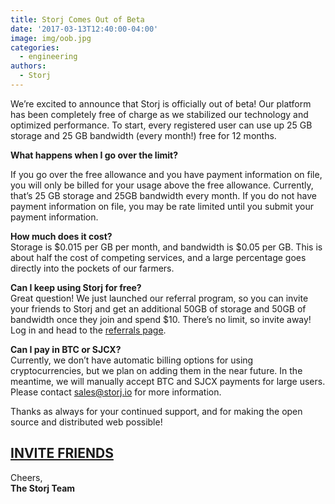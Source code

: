 ```yaml
---
title: Storj Comes Out of Beta
date: '2017-03-13T12:40:00-04:00'
image: img/oob.jpg
categories:
  - engineering
authors:
  - Storj
---
```

We’re excited to announce that Storj is officially out of beta! Our platform has been completely free of charge as we stabilized our technology and optimized performance. To start, every registered user can use up 25 GB storage and 25 GB bandwidth (every month!) free for 12 months.  
  
<!--more-->



**What happens when I go over the limit?**
  
If you go over the free allowance and you have payment information on file, you will only be billed for your usage above the free allowance. Currently, that’s 25 GB storage and 25GB bandwidth every month. If you do not have payment information on file, you may be rate limited until you submit your payment information.

**How much does it cost?**  
Storage is $0.015 per GB per month, and bandwidth is $0.05 per GB. This is about half the cost of competing services, and a large percentage goes directly into the pockets of our farmers.

**Can I keep using Storj for free?**  
Great question! We just launched our referral program, so you can invite your friends to Storj and get an additional 50GB of storage and 50GB of bandwidth once they join and spend $10. There’s no limit, so invite away! Log in and head to the [referrals page](https://app.storj.io/#/dashboard/referrals).

**Can I pay in BTC or SJCX?**  
Currently, we don’t have automatic billing options for using cryptocurrencies, but we plan on adding them in the near future. In the meantime, we will manually accept BTC and SJCX payments for large users. Please contact [sales@storj.io](mailto:sales@storj.io) for more information.

Thanks as always for your continued support, and for making the open source and distributed web possible!

  

**[INVITE FRIENDS](https://app.storj.io/#/dashboard/referrals)**
----------------------------------------------------------------

Cheers,  
**The Storj Team**
